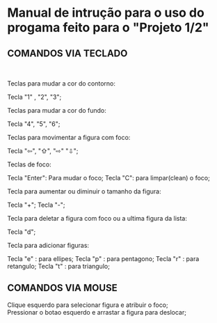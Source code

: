 <h1> Manual de intrução para o uso do progama feito para o "Projeto 1/2" </h1>

<h2> COMANDOS VIA TECLADO </H2>
<br>

Teclas para mudar a cor do contorno: 

Tecla "1" , "2", "3";
<br>

Teclas para mudar a cor do fundo: 

Tecla "4", "5", "6";
<br>

Teclas para movimentar a figura com foco:

Tecla  "⇦", "⇧", "⇨" "⇩"; 
<br>

Teclas de foco:

Tecla "Enter":  Para mudar o foco;
Tecla "C": para limpar(clean) o foco;
<br>

Tecla para aumentar ou diminuir o tamanho da figura:

Tecla "+";
Tecla "-"; 
<br>

Tecla para deletar a figura com foco ou a ultima figura da lista:

Tecla "d";
<br>

Tecla para adicionar figuras:

Tecla "e" : para ellipes;
Tecla "p" : para pentagono;
Tecla "r" : para retangulo;
Tecla "t" : para triangulo;

<h2> COMANDOS VIA MOUSE </h2>

Clique esquerdo para selecionar figura e atribuir o foco;
<br>
Pressionar o botao esquerdo e arrastar a figura para deslocar;
